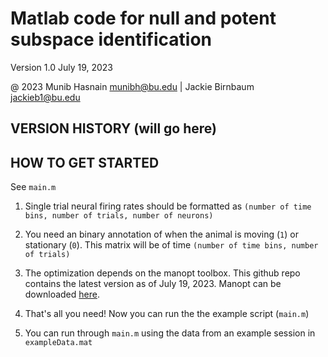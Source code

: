 # Matlab code for null and potent subspace identification 

Version 1.0  July 19, 2023

@ 2023 Munib Hasnain   munibh@bu.edu | Jackie Birnbaum   jackieb1@bu.edu 

## VERSION HISTORY (will go here)


## HOW TO GET STARTED

See `main.m`

1) Single trial neural firing rates should be formatted as `(number of time bins, number of trials, number of neurons)`

2) You need an binary annotation of when the animal is moving (`1`) or stationary (`0`). This matrix will be of time `(number of time bins, number of trials)`

3) The optimization depends on the manopt toolbox. This github repo contains the latest version as of July 19, 2023. Manopt can be downloaded [here](https://www.manopt.org/). 

3) That's all you need! Now you can run the the example script (`main.m`)

4) You can run through `main.m` using the data from an example session in `exampleData.mat` 